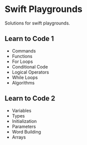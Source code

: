 # Swift Playgrounds

Solutions for swift playgrounds.

## Learn to Code 1

- Commands
- Functions
- For Loops
- Conditional Code
- Logical Operators
- While Loops
- Algorithms

## Learn to Code 2

- Variables
- Types
- Initialization
- Parameters
- Word Building
- Arrays
